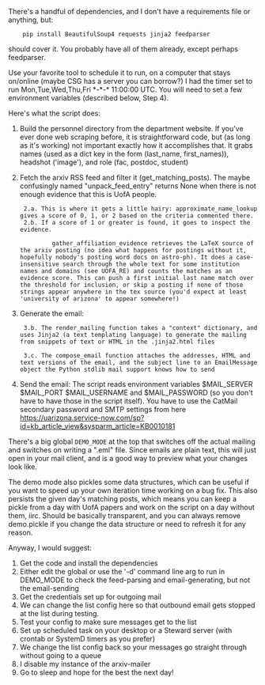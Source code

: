There's a handful of dependencies, and I don't have a requirements file or anything, but:

        pip install BeautifulSoup4 requests jinja2 feedparser

should cover it. You probably have all of them already, except perhaps feedparser.

Use your favorite tool to schedule it to run, on a computer that stays on/online (maybe CSG has a server you can borrow?) I had the timer set to run Mon,Tue,Wed,Thu,Fri \*-\*-\* 11:00:00 UTC. You will need to set a few environment variables (described below, Step 4).

Here's what the script does:

1. Build the personnel directory from the department website. If you've ever done web scraping before, it is straightforward code, but (as long as it's working) not important exactly how it accomplishes that. It grabs names (used as a dict key in the form (last_name, first_names)), headshot ('image'), and role (fac, postdoc, student)

2. Fetch the arxiv RSS feed and filter it (get_matching_posts). The maybe confusingly named "unpack_feed_entry" returns None when there is not enough evidence that this is UofA people.

        2.a. This is where it gets a little hairy: approximate_name_lookup gives a score of 0, 1, or 2 based on the criteria commented there.
        2.b. If a score of 1 or greater is found, it goes to inspect the evidence.

                gather_affiliation_evidence retrieves the LaTeX source of the arxiv posting (no idea what happens for postings without it, hopefully nobody's posting word docs on astro-ph). It does a case-insensitive search through the whole text for some institution names and domains (see UOFA_RE) and counts the matches as an evidence score. This can push a first initial last name match over the threshold for inclusion, or skip a posting if none of those strings appear anywhere in the tex source (you'd expect at least 'university of arizona' to appear somewhere!)

3. Generate the email:

        3.b. The render_mailing function takes a "context" dictionary, and uses Jinja2 (a text templating language) to generate the mailing from snippets of text or HTML in the .jinja2.html files

        3.c. The compose_email function attaches the addresses, HTML and text versions of the email, and the subject line to an EmailMessage object the Python stdlib mail support knows how to send

4. Send the email: The script reads environment variables $MAIL_SERVER $MAIL_PORT $MAIL_USERNAME and $MAIL_PASSWORD (so you don't have to have those in the script itself). You have to use the CatMail secondary password and SMTP settings from here https://uarizona.service-now.com/sp?id=kb_article_view&sysparm_article=KB0010181

There's a big global `DEMO_MODE` at the top that switches off the actual mailing and switches on writing a ".eml" file. Since emails are plain text, this will just open in your mail client, and is a good way to preview what your changes look like.

The demo mode also pickles some data structures, which can be useful if you want to speed up your own iteration time working on a bug fix. This also persists the given day's matching posts, which means you can keep a pickle from a day with UofA papers and work on the script on a day without them, iirc. Should be basically transparent, and you can always remove demo.pickle if you change the data structure or need to refresh it for any reason.

Anyway, I would suggest:

1. Get the code and install the dependencies
2. Either edit the global or use the '-d' command line arg to run in DEMO_MODE to check the feed-parsing and email-generating, but not the email-sending
3. Get the credentials set up for outgoing mail
4. We can change the list config here so that outbound email gets stopped at the list during testing.
5. Test your config to make sure messages get to the list
6. Set up scheduled task on your desktop or a Steward server (with crontab or SystemD timers as you prefer)
7. We change the list config back so your messages go straight through without going to a queue
8. I disable my instance of the arxiv-mailer
9. Go to sleep and hope for the best the next day!
